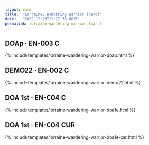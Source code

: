 ```yaml
---
layout: card
title:  "Lorraine, Wandering Warrior (card)"
date:   "2022-12-29T21:27:36.602Z"
permalink: lorraine-wandering-warrior_(card)
---
```


## DOAp &middot; EN-003 C

{% include templates/lorraine-wandering-warrior-doap.html %}


## DEMO22 &middot; EN-002 C

{% include templates/lorraine-wandering-warrior-demo22.html %}


## DOA 1st &middot; EN-004 C

{% include templates/lorraine-wandering-warrior-doa1e.html %}


## DOA 1st &middot; EN-004 CUR

{% include templates/lorraine-wandering-warrior-doa1e-cur.html %}
